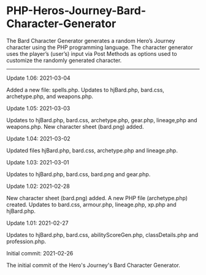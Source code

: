 # PHP-Heros-Journey-Bard-Character-Generator
The Bard Character Generator generates a random Hero’s Journey character using the PHP programming language. The character generator uses the player’s (user’s) input via Post Methods as options used to customize the randomly generated character. 

-------------------



Update 1.06: 2021-03-04

Added a new file: spells.php.  Updates to hjBard.php, bard.css, archetype.php,  and weapons.php.  



Update 1.05: 2021-03-03

Updates to hjBard.php, bard.css, archetype.php, gear.php, lineage,php and weapons.php.  New character sheet (bard.png) added.


Update 1.04: 2021-03-02

Updated files hjBard.php, bard.css, archetype.php and lineage.php.


Update 1.03: 2021-03-01

Updates to hjBard.php, bard.css, bard.png and gear.php.


Update 1.02: 2021-02-28

New character sheet (bard.png) added.  A new PHP file (archetype.php) created.  Updates to bard.css, armour.php, lineage.php, xp.php and hjBard.php.


Update 1.01: 2021-02-27

Updates to hjBard.php, bard.css, abilityScoreGen.php, classDetails.php and profession.php.


Initial commit: 2021-02-26

The initial commit of the Hero's Journey's Bard Character Generator.


